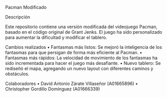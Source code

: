 Pacman Modificado

Descripción

Este repositorio contiene una versión modificada del videojuego Pacman, basado en el código original de Grant Jenks.
El juego ha sido personalizado para aumentar la dificultad y modificar el tablero.

Cambios realizados
	•	Fantasmas más listos: Se mejoró la inteligencia de los fantasmas para que persigan de forma más eficiente al Pacman.
	•	Fantasmas más rápidos: La velocidad de movimiento de los fantasmas ha sido incrementada para hacer el juego más desafiante.
	•	Nuevo tablero: Se rediseñó el mapa, agregando un nuevo layout con diferentes caminos y obstáculos.

Colaboradores
	•	David Antonio Zárate Villaseñor (A01665896)
	•	Christopher Gordillo Domínguez (A01666339)
